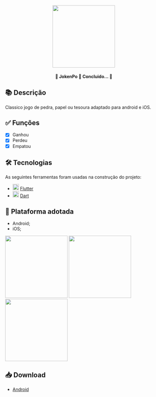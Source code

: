 <h1 align="center">
   <img src="https://firebasestorage.googleapis.com/v0/b/apostas-e1af2.appspot.com/o/flutter%2Fjokenpo%2FLogo.PNG?alt=media&token=558df2b8-9514-4eb5-8887-efef563eeea9" width="200">
</h1>

<h4 align="center"> 
	🚧 JokenPo 🚀 Concluido...  🚧
</h4>

## 📚 Descrição

Classico jogo de pedra, papel ou tesoura adaptado para android e iOS.

## ✅ Funções
  
  - [x] Ganhou
  - [x] Perdeu
  - [x] Empatou

## 🛠 Tecnologias

As seguintes ferramentas foram usadas na construção do projeto:

- <img src="https://cdn.jsdelivr.net/gh/devicons/devicon/icons/flutter/flutter-original.svg" height="20" width="20"/> [Flutter](https://flutter.dev/?gclid=Cj0KCQjwkbuKBhDRARIsAALysV4sMSKWcOxrlBmdtlCcf3MAfNdH1ehbbWi6ZjjjdypPLsSvdTFiqOYaAon3EALw_wcB&gclsrc=aw.ds)
- <img src="https://cdn.jsdelivr.net/gh/devicons/devicon/icons/dart/dart-original.svg" height="20" width="20"/> [Dart](https://dart.dev/)

## 📱 Plataforma adotada

  - Android;
  - iOS;

<p float="left">
	<img src="https://firebasestorage.googleapis.com/v0/b/apostas-e1af2.appspot.com/o/flutter%2Fjokenpo%2Fvenceu.PNG?alt=media&token=8ef6533d-97ce-448b-978d-00f020ab4c42" width="200">
	<img src="https://firebasestorage.googleapis.com/v0/b/apostas-e1af2.appspot.com/o/flutter%2Fjokenpo%2Fperdeu.PNG?alt=media&token=5a85a6ed-4314-4673-9667-aa5a8a44f397" width="200">
  <img src="https://firebasestorage.googleapis.com/v0/b/apostas-e1af2.appspot.com/o/flutter%2Fjokenpo%2FEmpatou.PNG?alt=media&token=be12cf0b-308e-4049-9d66-1f4134eda5f2" width="200">
</p>

## 📥 Download

  - [Android](https://drive.google.com/file/d/133tB69jgxmgOmGWZluP3U7CqLfxTRvTX/view?usp=sharing)

